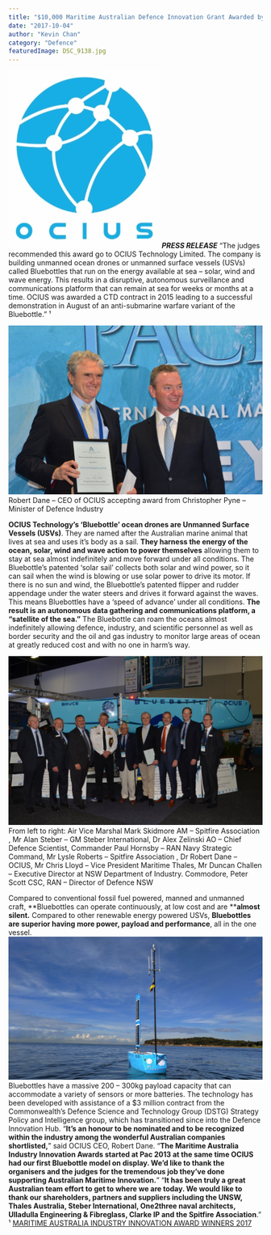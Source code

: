 ```yaml
---
title: "$10,000 Maritime Australian Defence Innovation Grant Awarded by Hon Minister for Defence Industry ​Christopher Pyne"
date: "2017-10-04"
author: "Kevin Chan"
category: "Defence"
featuredImage: DSC_9138.jpg
---
```


![](./7c6c2bee-f841-4f31-b135-fa87d6206678.jpg) **_PRESS RELEASE_** “The judges recommended this award go to OCIUS Technology Limited. The company is building unmanned ocean drones or unmanned surface vessels (USVs) called Bluebottles that run on the energy available at sea – solar, wind and wave energy. This results in a disruptive, autonomous surveillance and communications platform that can remain at sea for weeks or months at a time. OCIUS was awarded a CTD contract in 2015 leading to a successful demonstration in August of an anti-submarine warfare variant of the Bluebottle.” ¹

![Robert Dane – CEO of OCIUS accepting award from Christopher Pyne – Minister of Defence Industry](./DSC_9138.jpg)
<span class="caption">
Robert Dane – CEO of OCIUS accepting award from Christopher Pyne – Minister of Defence Industry
</span>

**OCIUS Technology’s ‘Bluebottle’ ocean drones are Unmanned Surface Vessels (USVs)**. They are named after the Australian marine animal that lives at sea and uses it’s body as a sail. **They harness the energy of the ocean, solar, wind and wave action to power themselves** allowing them to stay at sea almost indefinitely and move forward under all conditions. The Bluebottle’s patented ‘solar sail’ collects both solar and wind power, so it can sail when the wind is blowing or use solar power to drive its motor. If there is no sun and wind, the Bluebottle’s patented flipper and rudder appendage under the water steers and drives it forward against the waves. This means Bluebottles have a ‘speed of advance’ under all conditions. **The result is an autonomous data gathering and communications platform, a “satellite of the sea.”** The Bluebottle can roam the oceans almost indefinitely allowing defence, industry, and scientific personnel as well as border security and the oil and gas industry to monitor large areas of ocean at greatly reduced cost and with no one in harm’s way.

![](./Innovation-awards-in-front-of-Bruce-1024x678.jpg)
<span class="caption">
From left to right: Air Vice Marshal Mark Skidmore AM – Spitfire Association , Mr Alan Steber – GM Steber International, Dr Alex Zelinski AO – Chief Defence Scientist, Commander Paul Hornsby – RAN Navy Strategic Command, Mr Lysle Roberts – Spitfire Association , Dr Robert Dane – OCIUS, Mr Chris Lloyd – Vice President Maritime Thales, Mr Duncan Challen – Executive Director at NSW Department of Industry. Commodore, Peter Scott CSC, RAN – Director of Defence NSW
</span>

Compared to conventional fossil fuel powered, manned and unmanned craft, **Bluebottles can operate continuously, at low cost and are ****almost silent.** Compared to other renewable energy powered USVs, **Bluebottles are superior having more power, payload and performance**, all in the one vessel. ![](./wallpaperocius-1024x576.jpg) Bluebottles have a massive 200 – 300kg payload capacity that can accommodate a variety of sensors or more batteries. The technology has been developed with assistance of a $3 million contract from the Commonwealth’s Defence Science and Technology Group (DSTG) Strategy Policy and Intelligence group, which has transitioned since into the Defence Innovation Hub. “**It’s an honour to be nominated and to be recognized within the industry among the wonderful Australian companies shortlisted,**” said OCIUS CEO, Robert Dane. “**The Maritime Australia Industry Innovation Awards started at Pac 2013 at the same time OCIUS had our first Bluebottle model on display. We’d like to thank the organisers and the judges for the tremendous job they’ve done supporting Australian Maritime Innovation.**” “**It has been truly a great Australian team effort to get to where we are today. We would like to thank our shareholders, partners and suppliers including the UNSW, Thales Australia, Steber International, One2three naval architects, Ulladulla Engineering & Fibreglass, Clarke IP and the Spitfire Association**.” ¹ [MARITIME AUSTRALIA INDUSTRY INNOVATION AWARD WINNERS 2017](https://pacific2017.com.au/innovation-awards/index.asp)
